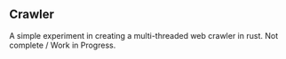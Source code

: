 ## Crawler

A simple experiment in creating a multi-threaded web crawler in rust. Not complete / Work in Progress.
